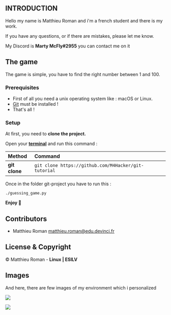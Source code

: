 ## INTRODUCTION 

Hello my name is Matthieu Roman and i'm a french student and there is my work. 

If you have any questions, or if there are mistakes, please let me know.

My Discord is **Marty McFly#2955** you can contact me on it

## The game 

The game is simple, you have to find the right number between 1 and 100.

### Prerequisites

- First of all you need a unix operating system like : macOS or Linux.
- [Git](https://doc.ubuntu-fr.org/git) must be installed ! 
- That's all ! 

### Setup 

At first, you need to __clone the project.__

Open your [**terminal**](https://doc.ubuntu-fr.org/terminal) and run this command : 

| Method         | Command                                                                                           |
|:---------------|:--------------------------------------------------------------------------------------------------|
| **git clone**  | `git clone https://github.com/M4Hacker/git-tutorial`                                              | 

Once in the folder git-project you have to run this : 

```./guessing_game.py ```

**Enjoy 🎉**

## Contributors

- Matthieu Roman <matthieu.roman@edu.devinci.fr>

## License & Copyright 

© Matthieu Roman - **Linux | ESILV**

## Images 

And here, there are few images of my environment which i personalized

![](img/Screen.png)

![](img/screen-terminal.png)